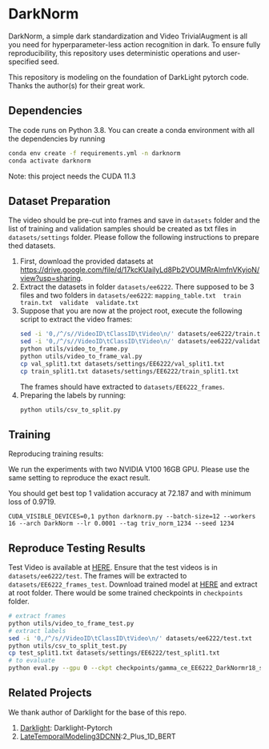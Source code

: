 # DarkNorm
DarkNorm, a simple dark standardization and Video TrivialAugment is all you need for 
hyperparameter-less action recognition in dark.
To ensure fully reproducibility, this repository uses deterministic operations and user-specified seed.

This repository is modeling on the foundation of DarkLight pytorch code. Thanks the author(s) for their great work.

## Dependencies

The code runs on Python 3.8. You can create a conda environment with all the dependencies by running 

```bash
conda env create -f requirements.yml -n darknorm
conda activate darknorm
```

Note: this project needs the CUDA 11.3

## Dataset Preparation

The video should be pre-cut into frames and save in `datasets` folder and the list of training
and validation samples should be created as txt files in `datasets/settings` folder.
Please follow the following instructions to prepare thed datasets.

1. First, download the provided datasets at 
https://drive.google.com/file/d/17kcKUailyLd8Pb2VOUMRrAlmfnVKyioN/view?usp=sharing.
2. Extract the datasets in folder `datasets/ee6222`. There supposed to be 3 files and two folders in `datasets/ee6222`: 
`mapping_table.txt  train  train.txt  validate  validate.txt`
3. Suppose that you are now at the project root, execute the following script to extract the video frames:
   ```bash
   sed -i '0,/^/s//VideoID\tClassID\tVideo\n/' datasets/ee6222/train.txt
   sed -i '0,/^/s//VideoID\tClassID\tVideo\n/' datasets/ee6222/validate.txt
   python utils/video_to_frame.py
   python utils/video_to_frame_val.py
   cp val_split1.txt datasets/settings/EE6222/val_split1.txt
   cp train_split1.txt datasets/settings/EE6222/train_split1.txt
   ```
   The frames should have extracted to `datasets/EE6222_frames`.
4. Preparing the labels by running: 
    ```bash
   python utils/csv_to_split.py
    ```


## Training

Reproducing training results:

We run the experiments with two NVIDIA V100 16GB GPU. Please use the same setting to reproduce the exact result.

You should get best top 1 validation accuracy at 72.187 and with minimum loss of 0.9719.
```
CUDA_VISIBLE_DEVICES=0,1 python darknorm.py --batch-size=12 --workers 16 --arch DarkNorm --lr 0.0001 --tag triv_norm_1234 --seed 1234
```

## Reproduce Testing Results
Test Video is available at [HERE](https://entuedu-my.sharepoint.com/:u:/g/personal/jiuntian001_e_ntu_edu_sg/EeXx_q612BhIsKT6_KISY0gBznyU3g60iQJb_--qrXIb0w?e=i8JnAe).
Ensure that the test videos is in `datasets/ee6222/test`.
The frames will be extracted to `datasets/EE6222_frames_test`.
Download trained model at 
[HERE](https://entuedu-my.sharepoint.com/:u:/g/personal/jiuntian001_e_ntu_edu_sg/EcMFXQ2p48xJnGB6g-o4PFIBvxc3EttxIs9Z5n27oMGNqw?e=53NGaM) 
and extract at root folder. There would be some trained checkpoints in `checkpoints` folder.
```bash
# extract frames
python utils/video_to_frame_test.py
# extract labels
sed -i '0,/^/s//VideoID\tClassID\tVideo\n/' datasets/ee6222/test.txt
python utils/csv_to_split_test.py
cp test_split1.txt datasets/settings/EE6222/test_split1.txt
# to evaluate
python eval.py --gpu 0 --ckpt checkpoints/gamma_ce_EE6222_DarkNormr18_split1_triv_norm_reprod_1234
```

## Related Projects
We thank author of Darklight for the base of this repo.
1. [Darklight](https://github.com/Ticuby/Darklight-Pytorch): Darklight-Pytorch
2. [LateTemporalModeling3DCNN](https://github.com/artest08/LateTemporalModeling3DCNN):2_Plus_1D_BERT
